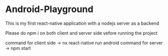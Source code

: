 # Android-Playground
This is my first react-native application with a nodejs server as a backend


Please do npm i on both client and server side vefore running the project

command for client side -> nx react-native run android
 command for server -> npm start
